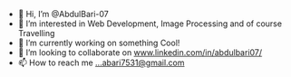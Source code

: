 - 👋 Hi, I’m @AbdulBari-07
- 👀 I’m interested in Web Development, Image Processing and of course Travelling
- 🌱 I’m currently working on something Cool!
- 💞️ I’m looking to collaborate on www.linkedin.com/in/abdulbari07/
- 📫 How to reach me ...abari7531@gmail.com

<!---
AbdulBari-07/AbdulBari-07 is a ✨ special ✨ repository because its `README.md` (this file) appears on your GitHub profile.
You can click the Preview link to take a look at your changes.
--->

